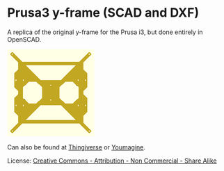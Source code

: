 # Prusa3 y-frame (SCAD and DXF)

A replica of the original y-frame for the Prusa i3, but done entirely in OpenSCAD.

![](y-frame-small.png)

Can also be found at [Thingiverse](http://www.thingiverse.com/thing:1725423) or [Youmagine](https://www.youmagine.com/designs/prusa3-y-frame-scad-and-dxf).

License: [Creative Commons - Attribution - Non Commercial - Share Alike](https://creativecommons.org/licenses/by-nc-sa/4.0/)
